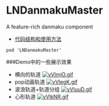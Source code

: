 # LNDanmakuMaster
A feature-rich danmaku component

* [代码结构和使用方法](https://www.jianshu.com/p/4a5448dd4a60)
```
pod 'LNDanmakuMaster'
```
###Demo中的一些展示效果
* 横向的轨道
[![yVlmjO.gif](https://s3.ax1x.com/2021/02/01/yVlmjO.gif)](https://imgchr.com/i/yVlmjO)
* pop动画轨道
[![yVlegK.gif](https://s3.ax1x.com/2021/02/01/yVlegK.gif)](https://imgchr.com/i/yVlegK)
* 波浪轨道+轨道分组
[![yVluuD.gif](https://s3.ax1x.com/2021/02/01/yVluuD.gif)](https://imgchr.com/i/yVluuD)
* 心形轨道
[![yVlkNR.gif](https://s3.ax1x.com/2021/02/01/yVlkNR.gif)](https://imgchr.com/i/yVlkNR)
